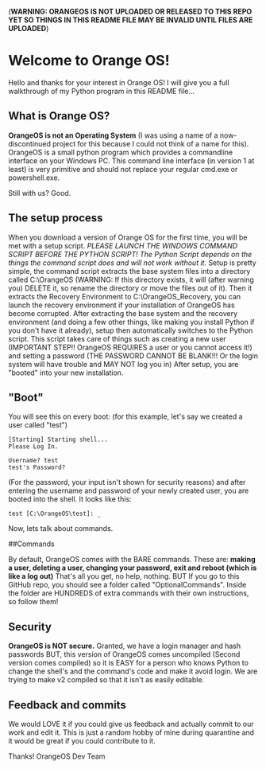 (**WARNING: ORANGEOS IS NOT UPLOADED OR RELEASED TO THIS REPO YET SO THINGS IN THIS README FILE MAY BE INVALID UNTIL FILES ARE UPLOADED**)


# Welcome to Orange OS!
Hello and thanks for your interest in Orange OS! I will give you a full walkthrough of my Python program in this README file...
## What is Orange OS?
**OrangeOS is not an Operating System** (I was using a name of a now-discontinued project for this because I could not think of a name for this). OrangeOS is a small python program which provides a commandline interface on your Windows PC. This command line interface (in version 1 at least) is very primitive and should not replace your regular cmd.exe or powershell.exe. 

Still with us? Good.
## The setup process
When you download a version of Orange OS for the first time, you will be met with a setup script. 
*PLEASE LAUNCH THE WINDOWS COMMAND SCRIPT BEFORE THE PYTHON SCRIPT! The Python Script depends on the things the command script does and will not work without it.*
Setup is pretty simple, the command script extracts the base system files into a directory called C:\OrangeOS (WARNING: If this directory exists, it will (after warning you) DELETE it, so rename the directory or move the files out of it). Then it extracts the Recovery Environment to C:\OrangeOS_Recovery, you can launch the recovery environment if your installation of OrangeOS has become corrupted.
After extracting the base system and the recovery environment (and doing a few other things, like making you install Python if you don't have it already), setup then automatically switches to the Python script. This script takes care of things such as creating a new user (IMPORTANT STEP!! OrangeOS REQUIRES a user or you cannot access it!) and setting a password (THE PASSWORD CANNOT BE BLANK!!! Or the login system will have trouble and MAY NOT log you in)
After setup, you are "booted" into your new installation. 

## "Boot"
You will see this on every boot: (for this example, let's say we created a user called "test")
```
[Starting] Starting shell...
Please Log In.

Username? test
test's Password? 
```
(For the password, your input isn't shown for security reasons)
and after entering the username and password of your newly created user, you are booted into the shell. It looks like this:
```
test [C:\OrangeOS\test]: _
```

Now, lets talk about commands.

##Commands

By default, OrangeOS comes with the BARE commands. These are: **making a user, deleting a user, changing your password, exit and reboot (which is like a log out)**
That's all you get, no help, nothing.
BUT If you go to this GitHub repo, you should see a folder called "OptionalCommands". Inside the folder are HUNDREDS of extra commands with their own instructions, so follow them!

## Security

**OrangeOS is NOT secure.** Granted, we have a login manager and hash passwords BUT, this version of OrangeOS comes uncompiled (Second version comes compiled) so it is EASY for a person who knows Python to change the shell's and the command's code and make it avoid login.
We are trying to make v2 compiled so that it isn't as easily editable.

## Feedback and commits
We would LOVE it if you could give us feedback and actually commit to our work and edit it. This is just a random hobby of mine during quarantine and it would be great if you could contribute to it.

Thanks!
OrangeOS Dev Team
